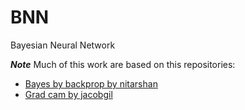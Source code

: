 # BNN
Bayesian Neural Network

***Note***
Much of this work are based on this repositories:
* [Bayes by backprop by nitarshan](https://github.com/nitarshan/bayes-by-backprop)
* [Grad cam by jacobgil](https://github.com/jacobgil/pytorch-grad-cam)
